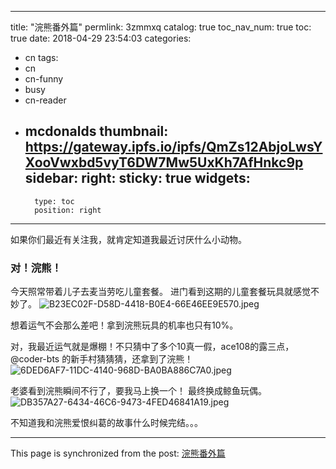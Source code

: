 
---
title: "浣熊番外篇"
permlink: 3zmmxq
catalog: true
toc_nav_num: true
toc: true
date: 2018-04-29 23:54:03
categories:
- cn
tags:
- cn
- cn-funny
- busy
- cn-reader
- mcdonalds
thumbnail: https://gateway.ipfs.io/ipfs/QmZs12AbjoLwsYXooVwxbd5vyT6DW7Mw5UxKh7AfHnkc9p
sidebar:
    right:
        sticky: true
widgets:
    -
        type: toc
        position: right
---


如果你们最近有关注我，就肯定知道我最近讨厌什么小动物。

### 对！浣熊！

今天照常带着儿子去麦当劳吃儿童套餐。
进门看到这期的儿童套餐玩具就感觉不妙了。
![B23EC02F-D58D-4418-B0E4-66E46EE9E570.jpeg](https://gateway.ipfs.io/ipfs/QmZs12AbjoLwsYXooVwxbd5vyT6DW7Mw5UxKh7AfHnkc9p)

想着运气不会那么差吧！拿到浣熊玩具的机率也只有10%。

对，我最近运气就是爆棚！不只猜中了多个10真一假，ace108的露三点，@coder-bts 的新手村猜猜猜，还拿到了浣熊！
![6DED6AF7-11DC-4140-968D-BA0BA886C7A0.jpeg](https://gateway.ipfs.io/ipfs/QmRGmzd5vQuJDGSUqjJDJ8aCrxBsjUdnkTzpa2iAqt7H6K)

老婆看到浣熊瞬间不行了，要我马上换一个！
最终换成鲸鱼玩偶。
![DB357A27-6434-46C6-9473-4FED46841A19.jpeg](https://gateway.ipfs.io/ipfs/QmVUim3zySVACkx36ZWdU8DhotAzXDoNoGoXQQdHC55doV)

不知道我和浣熊爱恨纠葛的故事什么时候完结。。。


- - -

This page is synchronized from the post: [浣熊番外篇](https://steemit.com/@ericet/3zmmxq)
